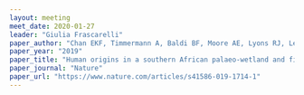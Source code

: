 ```yaml
---
layout: meeting
meet_date: 2020-01-27
leader: "Giulia Frascarelli"
paper_author: "Chan EKF, Timmermann A, Baldi BF, Moore AE, Lyons RJ, Lee S, Kalsbeek AMF, Petersen DC, Rautenbach H, Fortsch HEA, Bornman MSR, Hayes VM"
paper_year: "2019"
paper_title: "Human origins in a southern African palaeo-wetland and first migrations"
paper_journal: "Nature"
paper_url: "https://www.nature.com/articles/s41586-019-1714-1"
---
```

